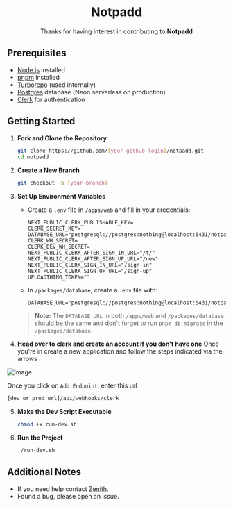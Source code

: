 <p align="center">
  <h1 align="center">Notpadd</h1>
  <p align="center">Thanks for having interest in contributing to <b>Notpadd</b></p>
</p>

## Prerequisites

- [Node.js](https://nodejs.org/) installed
- [pnpm](https://pnpm.io/) installed
- [Turborepo](https://turbo.build/repo/docs) (used internally)
- [Postgres](https://www.postgresql.org/) database (Neon serverless on production)
- [Clerk](https://clerk.com/) for authentication

## Getting Started

1. **Fork and Clone the Repository**

   ```bash
   git clone https://github.com/[your-github-login]/notpadd.git
   cd notpadd
   ```

2. **Create a New Branch**

   ```bash
   git checkout -b [your-branch]
   ```

3. **Set Up Environment Variables**

   - Create a `.env` file in `/apps/web` and fill in your credentials:

     ```env
     NEXT_PUBLIC_CLERK_PUBLISHABLE_KEY=
     CLERK_SECRET_KEY=
     DATABASE_URL="postgresql://postgres:nothing@localhost:5431/notpadd"
     CLERK_WH_SECRET=
     CLERK_DEV_WH_SECRET=
     NEXT_PUBLIC_CLERK_AFTER_SIGN_IN_URL="/t/"
     NEXT_PUBLIC_CLERK_AFTER_SIGN_UP_URL="/new"
     NEXT_PUBLIC_CLERK_SIGN_IN_URL="/sign-in"
     NEXT_PUBLIC_CLERK_SIGN_UP_URL="/sign-up"
     UPLOADTHING_TOKEN=""
     ```

   - In `/packages/database`, create a `.env` file with:

     ```env
     DATABASE_URL="postgresql://postgres:nothing@localhost:5431/notpadd"
     ```

   > **Note:** The `DATABASE_URL` in both `/apps/web` and `/packages/database` should be the same and don't forget to run `pnpm db:migrate` in the `/packages/database`.

4. **Head over to clerk and create an account if you don't have one**
   Once you're in create a new application and follow the steps indicated via the arrows

![Image](https://github.com/user-attachments/assets/aa281940-f9d5-48e2-9193-3383fad13446)

Once you click on `Add Endpoint`, enter this url

```bash
[dev or prod url]/api/webhooks/clerk
```

5. **Make the Dev Script Executable**

   ```bash
   chmod +x run-dev.sh
   ```

6. **Run the Project**

   ```bash
   ./run-dev.sh
   ```

## Additional Notes

- If you need help contact [Zenith](https://x.com/bossadizenith).
- Found a bug, please open an issue.
